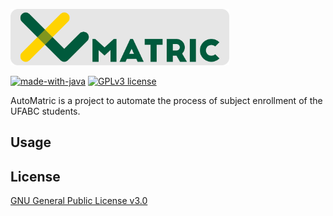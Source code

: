 <img alt="AutoMatric logo" src="https://raw.githubusercontent.com/pi-etro/AutoMatric/master/logos/lg_matric_gray.png" width="350"><div style="text-align: left"> [![made-with-java](https://img.shields.io/badge/Made%20with-Java-1f425f.svg)](https://www.java.com) [![GPLv3 license](https://img.shields.io/badge/License-GPLv3-blue.svg)](https://www.gnu.org/licenses/gpl-3.0.html) </div>

AutoMatric is a project to automate the process of subject enrollment of the UFABC students.

## Usage



## License
[GNU General Public License v3.0](https://www.gnu.org/licenses/gpl-3.0.html)

